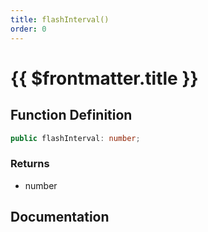 ```yaml
---
title: flashInterval()
order: 0
---
```


# {{ $frontmatter.title }}

<!--@include: ./flashInterval_partial_header.md-->

## Function Definition

```ts
public flashInterval: number;
```

### Returns

* number

## Documentation

<!--@include: ./flashInterval_partial_footer.md-->
